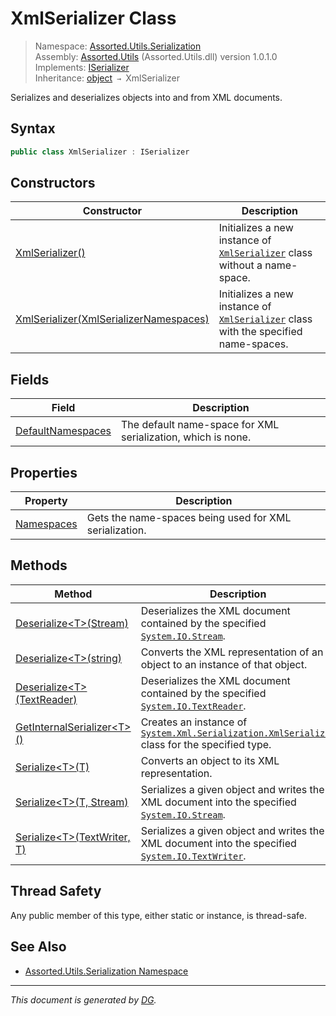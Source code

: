 ﻿# XmlSerializer Class

> Namespace: [Assorted.Utils.Serialization](index.md#assortedutilsserialization-namespace)\
> Assembly: [Assorted.Utils](index.md) (Assorted.Utils.dll) version 1.0.1.0\
> Implements: [ISerializer](Assorted.Utils.Serialization.ISerializer.md)\
> Inheritance: [object](https://docs.microsoft.com/en-us/dotnet/api/system.object) `→` XmlSerializer

Serializes and deserializes objects into and from XML documents.

## Syntax

```csharp
public class XmlSerializer : ISerializer
```

## Constructors

Constructor | Description
--- | ---
[XmlSerializer()](Assorted.Utils.Serialization.XmlSerializer.-ctor.md#xmlserializer) | Initializes a new instance of [`XmlSerializer`](Assorted.Utils.Serialization.XmlSerializer.md) class without a name-space.
[XmlSerializer(XmlSerializerNamespaces)](Assorted.Utils.Serialization.XmlSerializer.-ctor.md#xmlserializerxmlserializernamespaces) | Initializes a new instance of [`XmlSerializer`](Assorted.Utils.Serialization.XmlSerializer.md) class with the specified name-spaces.

## Fields

Field | Description
--- | ---
[DefaultNamespaces](Assorted.Utils.Serialization.XmlSerializer.DefaultNamespaces.md) | The default name-space for XML serialization, which is none.

## Properties

Property | Description
--- | ---
[Namespaces](Assorted.Utils.Serialization.XmlSerializer.Namespaces.md) | Gets the name-spaces being used for XML serialization.

## Methods

Method | Description
--- | ---
[Deserialize\<T>(Stream)](Assorted.Utils.Serialization.XmlSerializer.Deserialize.md#deserializetstream) | Deserializes the XML document contained by the specified [`System.IO.Stream`](https://docs.microsoft.com/en-us/dotnet/api/system.io.stream).
[Deserialize\<T>(string)](Assorted.Utils.Serialization.XmlSerializer.Deserialize.md#deserializetstring) | Converts the XML representation of an object to an instance of that object.
[Deserialize\<T>(TextReader)](Assorted.Utils.Serialization.XmlSerializer.Deserialize.md#deserializettextreader) | Deserializes the XML document contained by the specified [`System.IO.TextReader`](https://docs.microsoft.com/en-us/dotnet/api/system.io.textreader).
[GetInternalSerializer\<T>()](Assorted.Utils.Serialization.XmlSerializer.GetInternalSerializer.md) | Creates an instance of [`System.Xml.Serialization.XmlSerializer`](https://docs.microsoft.com/en-us/dotnet/api/system.xml.serialization.xmlserializer) class for the specified type.
[Serialize\<T>(T)](Assorted.Utils.Serialization.XmlSerializer.Serialize.md#serializett) | Converts an object to its XML representation.
[Serialize\<T>(T, Stream)](Assorted.Utils.Serialization.XmlSerializer.Serialize.md#serializett-stream) | Serializes a given object and writes the XML document into the specified [`System.IO.Stream`](https://docs.microsoft.com/en-us/dotnet/api/system.io.stream).
[Serialize\<T>(TextWriter, T)](Assorted.Utils.Serialization.XmlSerializer.Serialize.md#serializettextwriter-t) | Serializes a given object and writes the XML document into the specified [`System.IO.TextWriter`](https://docs.microsoft.com/en-us/dotnet/api/system.io.textwriter).

## Thread Safety

Any public member of this type, either static or instance, is thread\-safe.

## See Also

- [Assorted.Utils.Serialization Namespace](index.md#assortedutilsserialization-namespace)

---

_This document is generated by [DG](https://github.com/Khojasteh/dg)._
